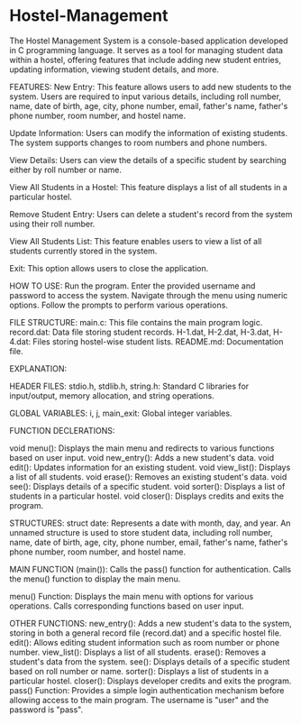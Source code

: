 # Hostel-Management

The Hostel Management System is a console-based application developed in C programming language. It serves as a tool for managing student data within a hostel, offering features that include adding new student entries, updating information, viewing student details, and more.

FEATURES:
New Entry: This feature allows users to add new students to the system. Users are required to input various details, including roll number, name, date of birth, age, city, phone number, email, father's name, father's phone number, room number, and hostel name.

Update Information: Users can modify the information of existing students. The system supports changes to room numbers and phone numbers.

View Details: Users can view the details of a specific student by searching either by roll number or name.

View All Students in a Hostel: This feature displays a list of all students in a particular hostel.

Remove Student Entry: Users can delete a student's record from the system using their roll number.

View All Students List: This feature enables users to view a list of all students currently stored in the system.

Exit: This option allows users to close the application.

HOW TO USE:
Run the program.
Enter the provided username and password to access the system.
Navigate through the menu using numeric options.
Follow the prompts to perform various operations.

FILE STRUCTURE:
main.c: This file contains the main program logic.
record.dat: Data file storing student records.
H-1.dat, H-2.dat, H-3.dat, H-4.dat: Files storing hostel-wise student lists.
README.md: Documentation file.

EXPLANATION:

HEADER FILES:
stdio.h, stdlib.h, string.h: Standard C libraries for input/output, memory allocation, and string operations.

GLOBAL VARIABLES:
i, j, main_exit: Global integer variables.

FUNCTION DECLERATIONS:

void menu(): Displays the main menu and redirects to various functions based on user input.
void new_entry(): Adds a new student's data.
void edit(): Updates information for an existing student.
void view_list(): Displays a list of all students.
void erase(): Removes an existing student's data.
void see(): Displays details of a specific student.
void sorter(): Displays a list of students in a particular hostel.
void closer(): Displays credits and exits the program.

STRUCTURES:
struct date: Represents a date with month, day, and year.
An unnamed structure is used to store student data, including roll number, name, date of birth, age, city, phone number, email, father's name, father's phone number, room number, and hostel name.

MAIN FUNCTION (main()):
Calls the pass() function for authentication.
Calls the menu() function to display the main menu.

menu() Function:
Displays the main menu with options for various operations.
Calls corresponding functions based on user input.

OTHER FUNCTIONS:
new_entry(): Adds a new student's data to the system, storing in both a general record file (record.dat) and a specific hostel file.
edit(): Allows editing student information such as room number or phone number.
view_list(): Displays a list of all students.
erase(): Removes a student's data from the system.
see(): Displays details of a specific student based on roll number or name.
sorter(): Displays a list of students in a particular hostel.
closer(): Displays developer credits and exits the program.
pass() Function:
Provides a simple login authentication mechanism before allowing access to the main program. The username is "user" and the password is "pass".
























